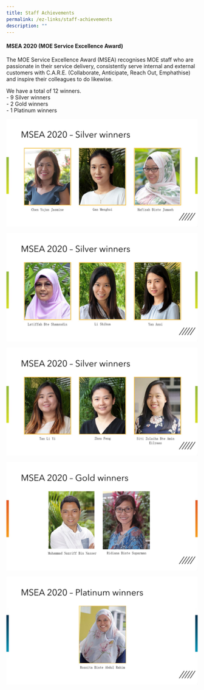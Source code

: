 ```yaml
---
title: Staff Achievements
permalink: /ez-links/staff-achievements
description: ""
---
```

#### MSEA 2020 (MOE Service Excellence Award)


The MOE Service Excellence Award (MSEA) recognises MOE staff who are passionate in their service delivery, consistently serve internal and external customers with C.A.R.E. (Collaborate, Anticipate, Reach Out, Emphathise) and inspire their colleagues to do likewise.  
  
We have a total of 12 winners.   
\- 9 Silver winners  
\- 2 Gold winners  
\- 1 Platinum winners

![](/images/Slide4.jpg)

![](/images/Slide5.jpg)

![](/images/Slide6.jpg)

![](/images/Slide7.jpg)

![](/images/Slide8.jpg)
